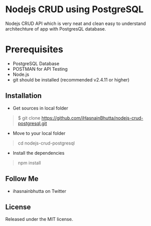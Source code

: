 # Nodejs CRUD using PostgreSQL 
Nodejs CRUD API which is very neat and clean easy to understand architechture of app with PostgresQL database.

# Prerequisites
* PostgreSQL Database
* POSTMAN for API Testing
* Node.js
* git should be installed (recommended v2.4.11 or higher)

## Installation 
* Get sources in local folder
> $ git clone https://github.com/iHasnainBhutta/nodejs-crud-postgresql.git
* Move to your local folder
> cd nodejs-crud-postgresql

* Install the dependencies
> npm install


## Follow Me
* ihasnainbhutta on Twitter

## License
Released under the MIT license.

